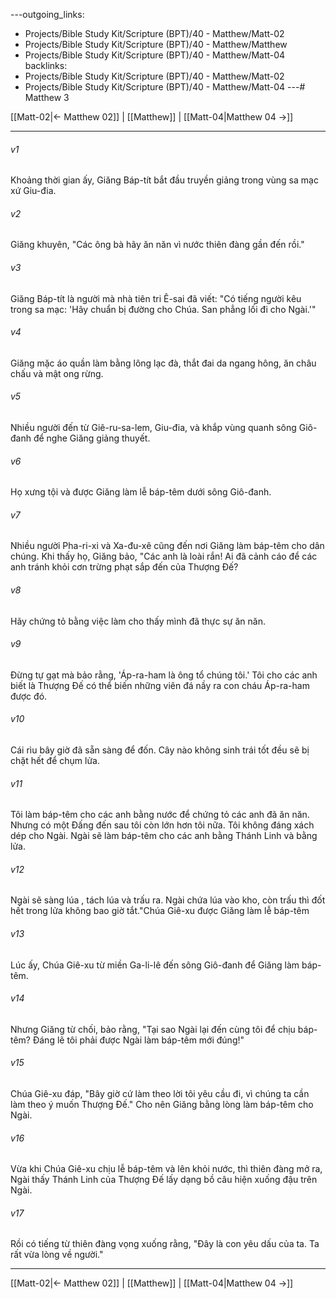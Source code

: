 ---outgoing_links:
  - Projects/Bible Study Kit/Scripture (BPT)/40 - Matthew/Matt-02
  - Projects/Bible Study Kit/Scripture (BPT)/40 - Matthew/Matthew
  - Projects/Bible Study Kit/Scripture (BPT)/40 - Matthew/Matt-04
backlinks:
  - Projects/Bible Study Kit/Scripture (BPT)/40 - Matthew/Matt-02
  - Projects/Bible Study Kit/Scripture (BPT)/40 - Matthew/Matt-04
---# Matthew 3

[[Matt-02|← Matthew 02]] | [[Matthew]] | [[Matt-04|Matthew 04 →]]
***



###### v1 
Khoảng thời gian ấy, Giăng Báp-tít bắt đầu truyền giảng trong vùng sa mạc xứ Giu-đia. 

###### v2 
Giăng khuyên, "Các ông bà hãy ăn năn vì nước thiên đàng gần đến rồi." 

###### v3 
Giăng Báp-tít là người mà nhà tiên tri Ê-sai đã viết: "Có tiếng người kêu trong sa mạc: 'Hãy chuẩn bị đường cho Chúa. San phẳng lối đi cho Ngài.'" 

###### v4 
Giăng mặc áo quần làm bằng lông lạc đà, thắt đai da ngang hông, ăn châu chấu và mật ong rừng. 

###### v5 
Nhiều người đến từ Giê-ru-sa-lem, Giu-đia, và khắp vùng quanh sông Giô-đanh để nghe Giăng giảng thuyết. 

###### v6 
Họ xưng tội và được Giăng làm lễ báp-têm dưới sông Giô-đanh. 

###### v7 
Nhiều người Pha-ri-xi và Xa-đu-xê cũng đến nơi Giăng làm báp-têm cho dân chúng. Khi thấy họ, Giăng bảo, "Các anh là loài rắn! Ai đã cảnh cáo để các anh tránh khỏi cơn trừng phạt sắp đến của Thượng Đế? 

###### v8 
Hãy chứng tỏ bằng việc làm cho thấy mình đã thực sự ăn năn. 

###### v9 
Đừng tự gạt mà bảo rằng, 'Áp-ra-ham là ông tổ chúng tôi.' Tôi cho các anh biết là Thượng Đế có thể biến những viên đá nầy ra con cháu Áp-ra-ham được đó. 

###### v10 
Cái rìu bây giờ đã sẵn sàng để đốn. Cây nào không sinh trái tốt đều sẽ bị chặt hết để chụm lửa. 

###### v11 
Tôi làm báp-têm cho các anh bằng nước để chứng tỏ các anh đã ăn năn. Nhưng có một Đấng đến sau tôi còn lớn hơn tôi nữa. Tôi không đáng xách dép cho Ngài. Ngài sẽ làm báp-têm cho các anh bằng Thánh Linh và bằng lửa. 

###### v12 
Ngài sẽ sàng lúa , tách lúa và trấu ra. Ngài chứa lúa vào kho, còn trấu thì đốt hết trong lửa không bao giờ tắt."Chúa Giê-xu được Giăng làm lễ báp-têm 

###### v13 
Lúc ấy, Chúa Giê-xu từ miền Ga-li-lê đến sông Giô-đanh để Giăng làm báp-têm. 

###### v14 
Nhưng Giăng từ chối, bảo rằng, "Tại sao Ngài lại đến cùng tôi để chịu báp-têm? Đáng lẽ tôi phải được Ngài làm báp-têm mới đúng!" 

###### v15 
Chúa Giê-xu đáp, "Bây giờ cứ làm theo lời tôi yêu cầu đi, vì chúng ta cần làm theo ý muốn Thượng Đế." Cho nên Giăng bằng lòng làm báp-têm cho Ngài. 

###### v16 
Vừa khi Chúa Giê-xu chịu lễ báp-têm và lên khỏi nước, thì thiên đàng mở ra, Ngài thấy Thánh Linh của Thượng Đế lấy dạng bồ câu hiện xuống đậu trên Ngài. 

###### v17 
Rồi có tiếng từ thiên đàng vọng xuống rằng, "Đây là con yêu dấu của ta. Ta rất vừa lòng về người."

***
[[Matt-02|← Matthew 02]] | [[Matthew]] | [[Matt-04|Matthew 04 →]]
